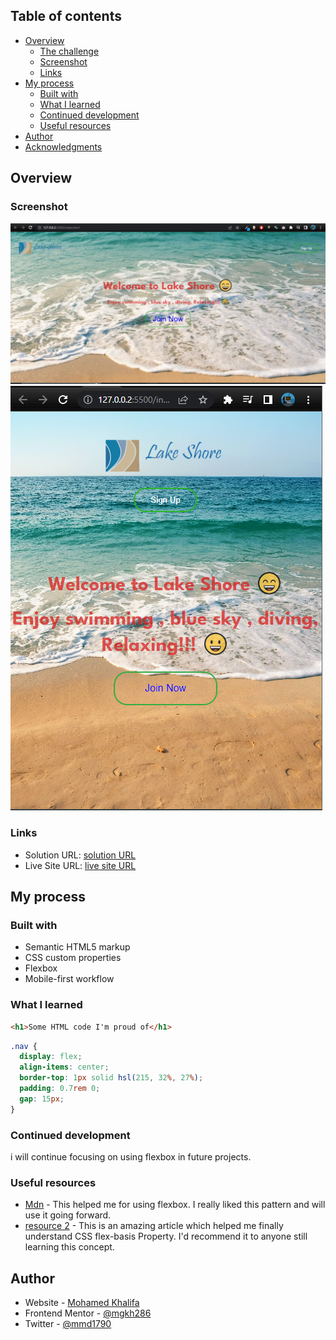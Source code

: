 
## Table of contents

- [Overview](#overview)
  - [The challenge](#the-challenge)
  - [Screenshot](#screenshot)
  - [Links](#links)
- [My process](#my-process)
  - [Built with](#built-with)
  - [What I learned](#what-i-learned)
  - [Continued development](#continued-development)
  - [Useful resources](#useful-resources)
- [Author](#author)
- [Acknowledgments](#acknowledgments)


## Overview


### Screenshot

![desktop](https://github.com/mgkh286/hero-section/blob/master/img/deskto.PNG)
![mobile](https://github.com/mgkh286/hero-section/blob/master/img/mobilee.PNG)




### Links

- Solution URL: [solution URL ](https://github.com/mgkh286/hero-section)
- Live Site URL: [ live site URL ](https://mgkh286.github.io/hero-section/)

## My process

### Built with

- Semantic HTML5 markup
- CSS custom properties
- Flexbox
- Mobile-first workflow



### What I learned

```html
<h1>Some HTML code I'm proud of</h1>
```
```css
.nav {
  display: flex;
  align-items: center;
  border-top: 1px solid hsl(215, 32%, 27%);
  padding: 0.7rem 0;
  gap: 15px;
}
```




### Continued development

i will continue focusing on using flexbox in future projects. 


### Useful resources

- [Mdn](https://developer.mozilla.org/en-US/docs/Learn/CSS/CSS_layout/Flexbox) - This helped me for using flexbox. I really liked this pattern and will use it going forward.
- [ resource 2](https://www.w3schools.com/cssref/css3_pr_flex-basis.asp) - This is an amazing article which helped me finally understand CSS flex-basis Property. I'd recommend it to anyone still learning this concept.



## Author

- Website - [Mohamed Khalifa](https://www.your-site.com)
- Frontend Mentor - [@mgkh286](https://www.frontendmentor.io/profile/mgkh286)
- Twitter - [@mmd1790](https://twitter.com/mmd1790)

